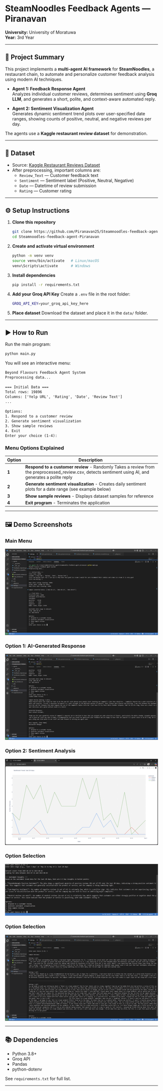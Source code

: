 
# SteamNoodles Feedback Agents — Piranavan

**University:** University of Moratuwa  
**Year:** 3rd Year  

---

## 📌 Project Summary

This project implements a **multi-agent AI framework** for **SteamNoodles**, a restaurant chain, to automate and personalize customer feedback analysis using modern AI techniques.

- **Agent 1: Feedback Response Agent**  
  Analyzes individual customer reviews, determines sentiment using **Groq LLM**, and generates a short, polite, and context-aware automated reply.

- **Agent 2: Sentiment Visualization Agent**  
  Generates dynamic sentiment trend plots over user-specified date ranges, showing counts of positive, neutral, and negative reviews per day.

The agents use a **Kaggle restaurant review dataset** for demonstration.

---

## 📂 Dataset

- Source: [Kaggle Restaurant Reviews Dataset](https://www.kaggle.com/datasets/farukalam/yelp-restaurant-reviews)  
- After preprocessing, important columns are:
  - `Review_Text` — Customer feedback text  
  - `Sentiment` — Sentiment label (Positive, Neutral, Negative)  
  - `Date` — Datetime of review submission  
  - `Rating` — Customer rating  

---

## ⚙️ Setup Instructions

1. **Clone this repository**
   ```bash
   git clone https://github.com/Piranavan25/Steamnoodles-feedback-agent-Piranavan.git
   cd Steamnoodles-feedback-agent-Piranavan
   ```

2. **Create and activate virtual environment**
   ```bash
   python -m venv venv
   source venv/bin/activate   # Linux/macOS
   venv\Scripts\activate      # Windows
   ```

3. **Install dependencies**
   ```bash
   pip install -r requirements.txt
   ```

4. **Add your Groq API Key**
   Create a `.env` file in the root folder:
   ```bash
   GROQ_API_KEY=your_groq_api_key_here
   ```

5. **Place dataset**
   Download the dataset and place it in the `data/` folder.

---

## ▶️ How to Run

Run the main program:
```bash
python main.py
```

You will see an interactive menu:
```
Beyond Flavours Feedback Agent System
Preprocessing data...

=== Initial Data ===
Total rows: 19896
Columns: ['Yelp URL', 'Rating', 'Date', 'Review Text']
...

Options:
1. Respond to a customer review
2. Generate sentiment visualization
3. Show sample reviews
4. Exit
Enter your choice (1-4):
```

### Menu Options Explained

| Option | Description |
|--------|-------------|
| **1** | **Respond to a customer review** - Randomly Takes a review from the preprocessed_review.csv, detects sentiment using AI, and generates a polite reply |
| **2** | **Generate sentiment visualization** - Creates daily sentiment plots for a date range (see example below) |
| **3** | **Show sample reviews** - Displays dataset samples for reference |
| **4** | **Exit program** - Terminates the application |

---

## 🖼️ Demo Screenshots

### Main Menu
![Start Screen](demo_images/start.png)

### Option 1: AI-Generated Response
![Respond to Review](demo_images/Respond_to_a_review.png)

### Option 2: Sentiment Analysis
![Sentiment Plot](demo_images/Sentiment_plot.png)

### Option Selection
![Select Option](demo_images/Select_option_2.png)

### Option Selection
![Select Option](demo_images/Select_option_3.png)

---

## 📚 Dependencies

- Python 3.8+
- Groq API
- Pandas
- python-dotenv

See `requirements.txt` for full list.

---

